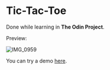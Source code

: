 # Tic-Tac-Toe

Done while learning in **The Odin Project**.

Preview:

![IMG_0959](https://user-images.githubusercontent.com/119074552/234630478-97ed4cde-bb70-4e3b-bb94-23eaf27f3a1d.gif)

You can try a demo [here](https://morveine.github.io/tic-tac-toe/).
